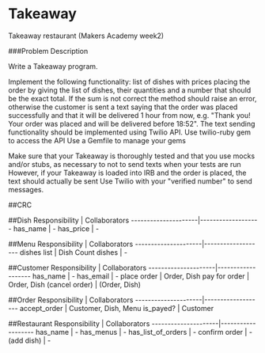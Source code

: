 Takeaway
========

Takeaway restaurant (Makers Academy week2)

###Problem Description

Write a Takeaway program.

Implement the following functionality:
list of dishes with prices
placing the order by giving the list of dishes, their quantities and a number that should be the exact total. 
If the sum is not correct the method should raise an error, otherwise the customer is sent a text saying that the order was placed successfully and that it will be delivered 1 hour from now, e.g. "Thank you! Your order was placed and will be delivered before 18:52".
The text sending functionality should be implemented using Twilio API. 
Use twilio-ruby gem to access the API
Use a Gemfile to manage your gems

Make sure that your Takeaway is thoroughly tested and that you use mocks and/or stubs, as necessary to not to send texts when your tests are run
However, if your Takeaway is loaded into IRB and the order is placed, the text should actually be sent
Use Twilio with your "verified number" to send messages.

##CRC

##Dish
    Responsibility   |  Collaborators
---------------------|-------------------
has_name             |  -
has_price            |  -

##Menu
    Responsibility   |  Collaborators
---------------------|-------------------
dishes list          |  Dish
Count dishes         |   -               

##Customer
    Responsibility   |  Collaborators
---------------------|-------------------
has_name             |  -
has_email            |  - 
place order          | Order, Dish
pay for order        | Order, Dish
(cancel order)       | (Order, Dish)

##Order
    Responsibility   |  Collaborators
---------------------|-------------------
accept_order         |  Customer, Dish, Menu
is_payed?            |  Customer

##Restaurant
    Responsibility   |  Collaborators
---------------------|-------------------
has_name             |  -
has_menus            |  -
has_list_of_orders   |  -
confirm order        |  - 
(add dish)           |  -

               

